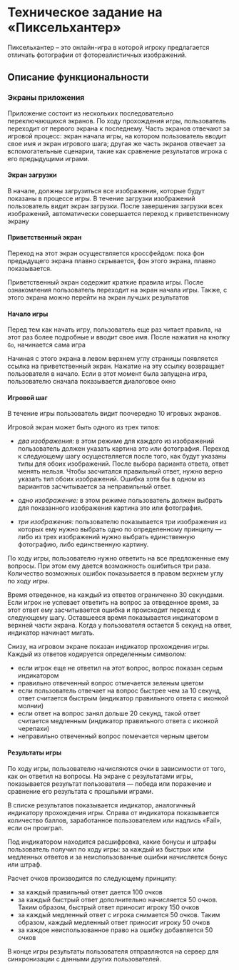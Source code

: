 # Техническое задание на «Пиксельхантер»

Пиксельхантер – это онлайн-игра в которой игроку предлагается отличать фотографии от фотореалистичных изображений.

## Описание функциональности
### Экраны приложения
Приложение состоит из нескольких последовательно переключающихся экранов. По ходу прохождения игры, пользователь переходит от первого экрана к последнему. Часть экранов отвечают за игровой процесс: экран начала игры, на котором пользователь вводит свое имя и экран игрового шага; другая же часть экранов отвечает за вспомогательные сценарии, такие как сравнение результатов игрока с его предыдущими играми.

#### Экран загрузки
В начале, должны загрузиться все изображения, которые будут показаны в процессе игры. В течение загрузки изображений пользователь видит экран загрузки. После завершения загрузки всех изображений, автоматически совершается переход к приветственному экрану

#### Приветственный экран
Переход на этот экран осуществляется кроссфейдом: пока фон предыдущего экрана плавно скрывается, фон этого экрана, плавно показывается.

Приветственный экран содержит краткие правила игры. После ознакомления пользователь переходит на экран начала игры. Также, с этого экрана можно перейти на экран лучших результатов

#### Начало игры
Перед тем как начать игру, пользователь еще раз читает правила, на этот раз более подробные и вводит свое имя. После нажатия на кнопку `Go`, начинается сама игра

Начиная с этого экрана в левом верхнем углу страницы появляется ссылка на приветственный экран. Нажатие на эту ссылку возвращает пользователя в начало. Если в этот момент была запущена игра, пользователю сначала показывается диалоговое окно

#### Игровой шаг
В течение игры пользователь видит поочередно 10 игровых экранов.

Игровой экран может быть одного из трех типов:
- *два изображения:* в этом режиме для каждого из изображений пользователь должен указать картина это или фотография. Переход к следующему шагу осуществляется после того, как будут указаны типы для обоих изображений. После выбора варианта ответа, ответ менять нельзя. Чтобы засчитался правильный ответ, нужно верно указать тип обоих изображений. Ошибка хотя бы в одном из вариантов засчитывается за неправильный ответ.

- *одно изображение:* в этом режиме пользователь должен выбрать для показанного изображения картина это или фотография.

- *три изображения:* пользователю показывается три изображения из которых ему нужно выбрать одно по определенному принципу — либо из трех изображений нужно выбрать единственную фотографию, либо единственную картину.

По ходу игры, пользователю нужно ответить на все предложенные ему вопросы. При этом ему дается возможность ошибиться три раза. Количество возможных ошибок показывается в правом верхнем углу по ходу игры.

Время отведенное, на каждый из ответов ограниченно 30 секундами. Если игрок не успевает ответить на вопрос за отведенное время, за этот ответ ему засчитывается ошибка и происходит переход к следующему шагу. Оставшееся время показывается индикатором в верхней части экрана. Когда у пользователя остается 5 секунд на ответ, индикатор начинает мигать.

Снизу, на игровом экране показан индикатор прохождения игры. Каждый из ответов кодируется определенным символом:
- если игрок еще не ответил на этот вопрос, вопрос показан серым индикатором
- правильно отвеченный вопрос отмечается зеленым цветом
- если пользователь отвечает на вопрос быстрее чем за 10 секунд, ответ считается быстрым (индикатор правильного ответа с иконкой молнии)
- если ответ на вопрос занял дольше 20 секунд, такой ответ считается медленным (индикатор правильного ответа с иконкой черепахи)
- неправильно отвеченный вопрос помечается черным цветом

#### Результаты игры
По ходу игры, пользователю начисляются очки в зависимости от того, как он ответил на вопросы. На экране с результатами игры, показывается результат пользователя — победа или поражение и сравнение его результата с прошлыми играми.

В списке результатов показывается индикатор, аналогичный индикатору прохождения игры. Справа от индикатора показывается количество баллов, заработанное пользователем или надпись «Fail», если он проиграл.

Под индикатором находится расшифровка, какие бонусы и штрафы пользователь получил по ходу игры: за каждый из быстрых или медленных ответов и за неиспользованные ошибки начисляется бонус или штраф.

Расчет очков производится по следующему принципу:
- за каждый правильный ответ дается 100 очков
- за каждый быстрый ответ дополнительно начисляется 50 очков. Таким образом, быстрый ответ приносит игроку 150 очков
- за каждый медленный ответ с игрока снимается 50 очков. Таким образом, каждый медленный ответ приносит игроку 50 очков
- за каждое неиспользованное право на ошибку добавляется 50 очков

В конце игры результаты пользователя отправляются на сервер для синхронизации с данными других пользователей.

